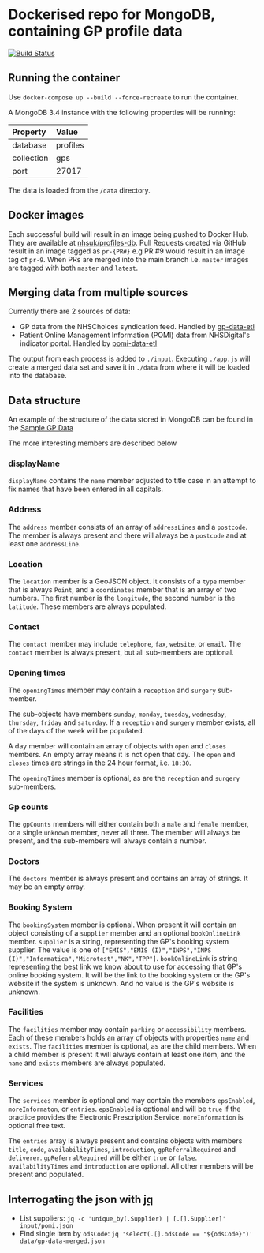 # Dockerised repo for MongoDB, containing GP profile data

[![Build Status](https://travis-ci.org/nhsuk/profiles-db.svg?branch=master)](https://travis-ci.org/nhsuk/profiles-db)

## Running the container

Use `docker-compose up --build --force-recreate` to run the container.

A MongoDB 3.4 instance with the following properties will be running:

| Property   | Value        |
|:-----------|:-------------|
| database   | profiles     |
| collection | gps          |
| port       | 27017        |

The data is loaded from the `/data` directory.

## Docker images

Each successful build will result in an image being pushed to Docker Hub. They are available at [nhsuk/profiles-db](https://hub.docker.com/r/nhsuk/profiles-db/). Pull Requests created via GitHub result in an image tagged as `pr-{PR#}` e.g PR #9 would result in an image tag of `pr-9`.
When PRs are merged into the main branch i.e. `master` images are tagged with both `master` and `latest`.

## Merging data from multiple sources

Currently there are 2 sources of data:
* GP data from the NHSChoices syndication feed. Handled by [gp-data-etl](https://github.com/nhsuk/gp-data-etl)
* Patient Online Management Information (POMI) data from NHSDigital's indicator portal. Handled by [pomi-data-etl](https://github.com/nhsuk/pomi-data-etl)

The output from each process is added to `./input`. Executing `./app.js` will create a merged data set and save it in `./data` from where it will be loaded into the database.

## Data structure

An example of the structure of the data stored in MongoDB can be found in the [Sample GP Data](sample-gp-data.json)

The more interesting members are described below

### displayName

`displayName` contains the `name` member  adjusted to title case in an attempt to fix names that have been entered in all capitals.

### Address

The `address` member consists of an array of `addressLines` and a `postcode`. The member is always present and there will always be a `postcode` and at least one `addressLine`.

### Location

The `location` member is a GeoJSON object. It consists of a `type` member that is always `Point`, and a `coordinates` member that is an array of two numbers.
The first number is the `longitude`, the second number is the `latitude`. These members are always populated.

### Contact

The `contact` member may include `telephone`, `fax`, `website`, or `email`. The `contact` member is always present, but all sub-members are optional.

### Opening times

The `openingTimes` member may contain a `reception` and `surgery` sub-member.

The sub-objects have members `sunday`, `monday`, `tuesday`, `wednesday`, `thursday`, `friday` and `saturday`. If a `reception` and `surgery` member exists, all of the days of the week will be populated.

A day member will contain an array of objects with `open` and `closes` members. An empty array means it is not open that day. The `open` and `closes` times are strings in the 24 hour format, i.e. `18:30`.

The `openingTimes` member is optional, as are the `reception` and `surgery` sub-members.

### Gp counts

The `gpCounts` members will either contain both a `male` and `female` member, or a single `unknown` member, never all three. The member will always be present, and the sub-members will always contain a number.

### Doctors

The `doctors` member is always present and contains an array of strings. It may be an empty array.

### Booking System

The `bookingSystem` member is optional. When present it will contain an object
consisting of a `supplier` member and an optional `bookOnlineLink` member.
`supplier` is a string, representing the GP's booking system supplier. The
value is one of
`["EMIS","EMIS (I)","INPS","INPS (I)","Informatica","Microtest","NK","TPP"]`.
`bookOnlineLink` is  string representing the best link we know about to use for
accessing that GP's online booking system. It will be the link to the booking
system or the GP's website if the system is unknown. And no value is the GP's
website is unknown.

### Facilities

The `facilities` member may contain `parking` or `accessibility` members. Each of these members holds an array of objects with properties `name` and `exists`.
The `facilities` member is optional, as are the child members. When a child member is present it will always contain at least one item, and the `name` and `exists` members are always populated.

### Services

The `services` member is optional and may contain the members `epsEnabled`, `moreInformaton`, or `entries`. 
`epsEnabled` is optional and will be `true` if the practice provides the Electronic Prescription Service.
`moreInformation` is optional free text.

The `entries` array is always present and contains objects with members `title`, `code`, `availabilityTimes`, `introduction`, `gpReferralRequired` and `deliverer`. 
`gpReferralRequired` will be either `true` or `false`. 
`availabilityTimes` and `introduction` are optional.
All other members will be present and populated.

## Interrogating the json with [jq](https://stedolan.github.io/jq/)

* List suppliers: `jq -c 'unique_by(.Supplier) | [.[].Supplier]' input/pomi.json`
* Find single item by `odsCode`: `jq 'select(.[].odsCode == "${odsCode}")' data/gp-data-merged.json`
